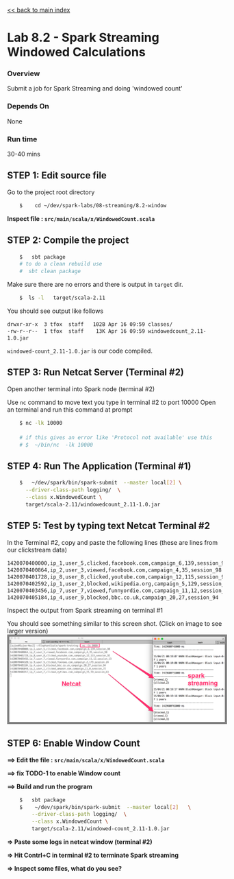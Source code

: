 <link rel='stylesheet' href='../../assets/css/main.css'/>

[<< back to main index](../../README.md)

# Lab 8.2 - Spark Streaming Windowed Calculations

### Overview
Submit a job for Spark Streaming and doing 'windowed count'

### Depends On
None

### Run time
30-40 mins


## STEP 1: Edit source file
Go to the project root directory
```bash
    $    cd ~/dev/spark-labs/08-streaming/8.2-window
```

**Inspect file : `src/main/scala/x/WindowedCount.scala`**  


## STEP 2: Compile the project

```bash
    $   sbt package
    # to do a clean rebuild use
    #  sbt clean package
```

Make sure there are no errors and there is output in `target` dir.
```bash
    $  ls -l   target/scala-2.11
```

You should see output like follows

```console
drwxr-xr-x  3 tfox  staff   102B Apr 16 09:59 classes/
-rw-r--r--  1 tfox  staff    13K Apr 16 09:59 windowedcount_2.11-1.0.jar
```

`windowed-count_2.11-1.0.jar`  is our code compiled.

## STEP 3: Run Netcat Server (Terminal #2)
Open another terminal into Spark node (terminal #2)

Use `nc` command to move text you type in terminal #2 to port 10000
Open an terminal and run this command at prompt

```bash
    $ nc -lk 10000

    # if this gives an error like 'Protocol not available' use this
    # $  ~/bin/nc  -lk 10000
```


## STEP 4: Run The Application  (Terminal #1)
```bash
    $   ~/dev/spark/bin/spark-submit  --master local[2] \
      --driver-class-path logging/  \
      --class x.WindowedCount \
      target/scala-2.11/windowedcount_2.11-1.0.jar
```



## STEP 5:  Test by typing text Netcat Terminal #2

In the Terminal #2, copy and paste the following lines (these are lines from our clickstream data)
```
1420070400000,ip_1,user_5,clicked,facebook.com,campaign_6,139,session_98
1420070400864,ip_2,user_3,viewed,facebook.com,campaign_4,35,session_98
1420070401728,ip_8,user_8,clicked,youtube.com,campaign_12,115,session_92
1420070402592,ip_1,user_2,blocked,wikipedia.org,campaign_5,129,session_91
1420070403456,ip_7,user_7,viewed,funnyordie.com,campaign_11,12,session_13
1420070405184,ip_4,user_9,blocked,bbc.co.uk,campaign_20,27,session_94
```

Inspect the output from Spark streaming on terminal #1

You should see something similar to this screen shot.
(Click on image to see larger version)   
<a href="../../assets/images/8.2-streaming-small.png"><img src="../../assets/images/8.2-streaming-small.png" style="border: 5px solid grey; max-width:100%;"/></a>


## STEP 6: Enable Window Count
**==> Edit the file : `src/main/scala/x/WindowedCount.scala`**  

**==> fix TODO-1 to enable Window count**

**==> Build and run the program**
```bash
    $   sbt package
    $    ~/dev/spark/bin/spark-submit  --master local[2]   \
        --driver-class-path logging/  \
        --class x.WindowedCount \
        target/scala-2.11/windowed-count_2.11-1.0.jar
```

**=> Paste some logs in netcat window (terminal #2)**

**=> Hit Contrl+C in terminal #2 to terminate Spark streaming**

**=> Inspect some files, what do you see?**
